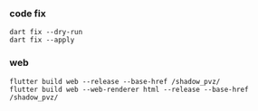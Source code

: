 ### code fix
```
dart fix --dry-run 
dart fix --apply
```

### web
```
flutter build web --release --base-href /shadow_pvz/
flutter build web --web-renderer html --release --base-href /shadow_pvz/
```


